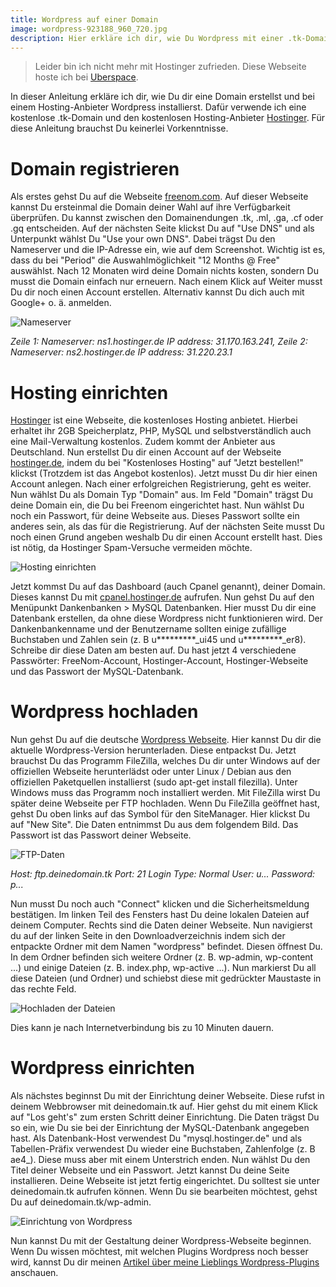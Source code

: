 ```yaml
---
title: Wordpress auf einer Domain
image: wordpress-923188_960_720.jpg
description: Hier erkläre ich dir, wie Du Wordpress mit einer .tk-Domain einrichtet. Dafür verwenden wir freenom zur Domainregistrierung und Hostinger als Webhoster.
---
```


> Leider bin ich nicht mehr mit Hostinger zufrieden. Diese Webseite hoste ich bei [Uberspace](https://blog.lucas-hild.de/2017/03/uberspace/).

In dieser Anleitung erkläre ich dir, wie Du dir eine Domain erstellst und bei einem Hosting-Anbieter Wordpress installierst. Dafür verwende ich eine kostenlose .tk-Domain und den kostenlosen Hosting-Anbieter [Hostinger](http://api.hostinger.de/redir/17957423). Für diese Anleitung brauchst Du keinerlei Vorkenntnisse.

# Domain registrieren

Als erstes gehst Du auf die Webseite [freenom.com](http://www.freenom.com/). Auf dieser Webseite kannst Du ersteinmal die Domain deiner Wahl auf ihre Verfügbarkeit überprüfen. Du kannst zwischen den Domainendungen .tk, .ml, .ga, .cf oder .gq entscheiden. Auf der nächsten Seite klickst Du auf "Use DNS" und als Unterpunkt wählst Du "Use your own DNS". Dabei trägst Du den Nameserver und die IP-Adresse ein, wie auf dem Screenshot. Wichtig ist es, dass du bei "Period" die Auswahlmöglichkeit "12 Months @ Free" auswählst. Nach 12 Monaten wird deine Domain nichts kosten, sondern Du musst die Domain einfach nur erneuern. Nach einem Klick auf Weiter musst Du dir noch einen Account erstellen. Alternativ kannst Du dich auch mit Google+ o. ä. anmelden.

![Nameserver](01.png)

*Zeile 1: Nameserver: ns1.hostinger.de IP address: 31.170.163.241, Zeile 2: Nameserver: ns2.hostinger.de IP address: 31.220.23.1*

# Hosting einrichten

[Hostinger](http://api.hostinger.de/redir/17957423) ist eine Webseite, die kostenloses Hosting anbietet. Hierbei erhaltet ihr 2GB Speicherplatz, PHP, MySQL und selbstverständlich auch eine Mail-Verwaltung kostenlos. Zudem kommt der Anbieter aus Deutschland. Nun erstellst Du dir einen Account auf der Webseite [hostinger.de](http://api.hostinger.de/redir/17957423), indem du bei "Kostenloses Hosting" auf "Jetzt bestellen!" klickst (Trotzdem ist das Angebot kostenlos). Jetzt musst Du dir hier einen Account anlegen. Nach einer erfolgreichen Registrierung, geht es weiter. Nun wählst Du als Domain Typ "Domain" aus. Im Feld "Domain" trägst Du deine Domain ein, die Du bei Freenom eingerichtet hast. Nun wählst Du noch ein Passwort, für deine Webseite aus. Dieses Passwort sollte ein anderes sein, als das für die Registrierung. Auf der nächsten Seite musst Du noch einen Grund angeben weshalb Du dir einen Account erstellt hast. Dies ist nötig, da Hostinger Spam-Versuche vermeiden möchte.

![Hosting einrichten](02.png)

Jetzt kommst Du auf das Dashboard (auch Cpanel genannt), deiner Domain. Dieses kannst Du mit [cpanel.hostinger.de](http://cpanel.hostinger.de) aufrufen. Nun gehst Du auf den Menüpunkt Dankenbanken > MySQL Datenbanken. Hier musst Du dir eine Datenbank erstellen, da ohne diese Wordpress nicht funktionieren wird. Der Dankenbankenname und der Benutzername sollten einige zufällige Buchstaben und Zahlen sein (z. B u\*\*\*\*\*\*\*\*\*\_ui45 und u\*\*\*\*\*\*\*\*\*\_er8). Schreibe dir diese Daten am besten auf. Du hast jetzt 4 verschiedene Passwörter: FreeNom-Account, Hostinger-Account, Hostinger-Webseite und das Passwort der MySQL-Datenbank.

# Wordpress hochladen

Nun gehst Du auf die deutsche [Wordpress Webseite](https://de.wordpress.org/). Hier kannst Du dir die aktuelle Wordpress-Version herunterladen. Diese entpackst Du. Jetzt brauchst Du das Programm FileZilla, welches Du dir unter Windows auf der offiziellen Webseite herunterlädst oder unter Linux / Debian aus den offiziellen Paketquellen installierst (sudo apt-get install filezilla). Unter Windows muss das Programm noch installiert werden. Mit FileZilla wirst Du später deine Webseite per FTP hochladen. Wenn Du FileZilla geöffnet hast, gehst Du oben links auf das Symbol für den SiteManager. Hier klickst Du auf "New Site". Die Daten entnimmst Du aus dem folgendem Bild. Das Passwort ist das Passwort deiner Webseite.

![FTP-Daten](03.png)

*Host: ftp.deinedomain.tk Port: 21 Login Type: Normal User: u... Password: p...*

Nun musst Du noch auch "Connect" klicken und die Sicherheitsmeldung bestätigen. Im linken Teil des Fensters hast Du deine lokalen Dateien auf deinem Computer. Rechts sind die Daten deiner Webseite. Nun navigierst du auf der linken Seite in den Downloadverzeichnis indem sich der entpackte Ordner mit dem Namen "wordpress" befindet. Diesen öffnest Du. In dem Ordner befinden sich weitere Ordner (z. B. wp-admin, wp-content ...) und einige Dateien (z. B. index.php, wp-active ...). Nun markierst Du all diese Dateien (und Ordner) und schiebst diese mit gedrückter Maustaste in das rechte Feld.

![Hochladen der Dateien](04.png)

Dies kann je nach Internetverbindung bis zu 10 Minuten dauern.

# Wordpress einrichten

Als nächstes beginnst Du mit der Einrichtung deiner Webseite. Diese rufst in deinem Webbrowser mit deinedomain.tk auf. Hier gehst du mit einem Klick auf "Los geht's" zum ersten Schritt deiner Einrichtung. Die Daten trägst Du so ein, wie Du sie bei der Einrichtung der MySQL-Datenbank angegeben hast. Als Datenbank-Host verwendest Du "mysql.hostinger.de" und als Tabellen-Präfix verwendest Du wieder eine Buchstaben, Zahlenfolge (z. B ae4_). Diese muss aber mit einem Unterstrich enden. Nun wählst Du den Titel deiner Webseite und ein Passwort. Jetzt kannst Du deine Seite installieren. Deine Webseite ist jetzt fertig eingerichtet. Du solltest sie unter deinedomain.tk aufrufen können. Wenn Du sie bearbeiten möchtest, gehst Du auf deinedomain.tk/wp-admin.

![Einrichtung von Wordpress](05.png)

Nun kannst Du mit der Gestaltung deiner Wordpress-Webseite beginnen. Wenn Du wissen möchtest, mit welchen Plugins Wordpress noch besser wird, kannst Du dir meinen [Artikel über meine Lieblings Wordpress-Plugins](/wordpress-plugins) anschauen.
